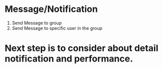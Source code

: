 # Message/Notification

1. Send Message to group
2. Send Message to specific user in the group

# Next step is to consider about detail notification and performance.
